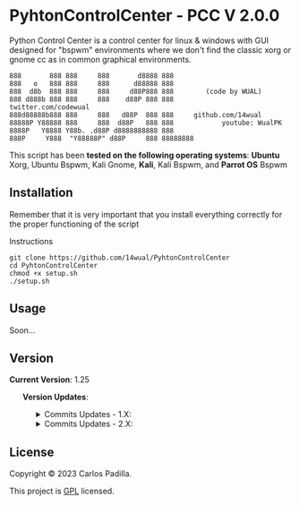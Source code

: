 # PyhtonControlCenter - PCC V 2.0.0
Python Control Center is a control center for linux & windows with GUI designed for "bspwm" environments where we don't find the classic xorg or gnome cc as in common graphical environments.

```
888       888 888     888       d8888 888
888   o   888 888     888      d88888 888
888  d8b  888 888     888     d88P888 888        (code by WUAL)
888 d888b 888 888     888    d88P 888 888            twitter.com/codewual
888d88888b888 888     888   d88P  888 888     github.com/14wual
88888P Y88888 888     888  d88P   888 888            youtube: WualPK
8888P   Y8888 Y88b. .d88P d8888888888 888     
888P     Y888  "Y88888P" d88P     888 88888888
```

<p>This script has been <b>tested on the following operating systems</b>: <b>Ubuntu</b> Xorg, Ubuntu Bspwm, Kali Gnome, <b>Kali</b>, Kali Bspwm, and <b>Parrot OS</b> Bspwm</p>


<h2>Installation</h2>

<p>Remember that it is very important that you install everything correctly for the proper functioning of the script</p>

<p>Instructions</p>

```
git clone https://github.com/14wual/PyhtonControlCenter
cd PyhtonControlCenter
chmod +x setup.sh
./setup.sh
```

## Usage

Soon...

<h2>Version</h2>
<p><b>Current Version</b>: 1.25</p>
<ul>
    <p><b>Version Updates</b>:</p>
    <ul>
        <details>
            <summary>Commits Updates - 1.X:</summary>
            <ul>
                <details>
                    <summary>Version 1.01</summary>
                    <ul>
                        <li>03-nov-22 / 20-nov-22 </li>
                        <ul>
                            <li>Scheduled Script Modules</li>
                            <ul>
                                <li>Wifi module with their respective options</li>
                                <li>Bluetooth module with their respective options</li>
                                <li>Status module with their respective options</li>
                                <li>Lock module</li>
                                <li>Sound module with their respective options</li>
                                <li>Brightness module</li>
                            </ul>
                        </ul>
                    </ul>
                </details>
            </ul>
            <ul>
                <details>
                    <summary>Version 1.05</summary>
                    <ul>
                        <li>23-nov-22 </li>
                        <ul>
                            <li>Creation of the repository: <a href="https://github.com/14wual/PyhtonControlCenter"></a><b>PCC</b></li>
                            <li><b>Main Script Post</b></li>
                            <li>Version V1 of the README.md file (<i>RDME-V01</i>)</li>
                        </ul>
                    </ul>
                </details>
            </ul>
            <ul>
                <details>
                    <summary>Version 1.08</summary>
                    <ul>
                        <li>23-nov-22</li>
                        <ul>
                            <li>Posted the code and scripts py of the <b>scripts individually</b>. Find them <a href="scripts">here</a></li>
                            <li>Updated installation and requirements file</li>
                            <li>Updated README.md file (<i>RDME-V05</i>)</li>
                        </ul>
                    </ul>
                </details>
            </ul>
            <ul>
                <details>
                    <summary>Version 1.10</summary>
                    <ul>
                        <li>24-nov-22 </li>
                        <ul>
                            <li><b>Terminal command created</b></li>
                            <li>PCC file (<i>sh</i>) upload (command)</li>
                            <li>Updated README.md file (<i>RDME-V09</i>)</li>
                            <li><b>Posted PCC Options</b> Dirs && Scripts</li>
                        </ul>
                    </ul>
                </details>
            </ul>
            <ul>
                <details>
                    <summary>Version 1.30</summary>
                    <ul>
                        <li>27-nov-22</li>
                        <ul>
                            <li><b>Setup file</b> (setup.py) <b>bugs fixed</b></li>
                            <li>Check file for "options" <b> folder posted</b></li>
                            <li>Updated README.md file</li>
                        </ul>
                    </ul>
                </details>
            </ul>
        </details>
        <details>
            <summary>Commits Updates - 2.X:</summary>
            After a small stagnation in the work of the script, PCC returns in its most complex version and with this, its latest version, or at least on December 1, 2023.

PCC returns in all its splendor, and it is that a way has been found to have a simple and functional graphical interface, with complete backward compatibility between Windows and Linux systems, and of course, compatible with the environment for which it was created, "BSPWM".

What does this new version add?

PCC has been programmed from scratch, this time making use of pages in python scripts for more efficient code reading and scripting.

Improvements:

[Wifi]
  - In the label where the Wi-Fi functionalities are chosen, a message will be displayed depending on whether the Wi-Fi is connected or not, and to which SSID it is connected.
  - Fixed bugs that wouldn't let you connect to a specific SSID. Now, when choosing this functionality, a pop-up window will appear with all the Wi-Fi in button mode, with a text entry to write the password and finally, a button that will execute a function to connect to that access point.
  - The function will open (as is done as a general rule in all control centers) the Wi-Fi configuration window, regardless of whether it is a Windows or Linux Operating System.
  - The "Turn ON/OFF Wifi" function has not undergone many changes if we refer to the user or the developer

[Drums]
  - This has been my favorite module in the update, and it is that this is simply made up of two labels, the image and the text. The image is made up of three images depending on the state it is in (normal, low battery, charging). The texts are formed as follows: "MESSAGE + Battery Percentage". The message, like the image, varies between states, which are: normal, low battery, high battery, charging.

[Bright]
  - This functionality has been improved. Like the rest of the project, it is compatible with linux and windows and as an improvement, the brightness control is independent of the screen you are using, now it can be used with several screens at the same time. But speaking about the user, now it is a "Slide Bar", which works like the common cc.

[Device-Mode]
  - Here we talk about 4 modes (lock screen, power off, restart and log out). These have not changed in algorithm, the new thing apart from the GUI, is that now when "clicking" on any of the options, a confirmation pop-up window appears.

[Other-GUI]
  - The program is not scalable.
  - This also has a function that makes it always stay at the top, since this program is designed to execute the action and close it.

[Bluetooth]
  - In the label where the Bluetooth functionalities are chosen, a message will be displayed depending on whether the Wi-Fi is enabled or not.

[SETUP]
  - Once again, the requirements must be installed, since this script brings many new libraries. There is a new way to install them (read README.md)

To ADD (For version 3.0)

[Bluetooth]
  - Bugs that did not allow connecting to a specific Device have been fixed. Now, when choosing this functionality, a pop-up window will appear with all the devices in button mode that, when clicked, will execute a function to connect to that device.
  - The function will open (as is done as a general rule in all control centers) the Bluetooth configuration window, regardless of whether it is a Windows or Linux Operating System.
  - The "Turn ON/OFF Bluetooth" function has not undergone many changes if we refer to the user or the developer

[AUDIO]
  - Currently, the "Slide Bar" is added, but like the bluethooth function, it is disabled, waiting for the third update.
    </ul>
    
</ul>
    
## License

Copyright © 2023 Carlos Padilla.

This project is [GPL](https://github.com/14wual/PyhtonControlCenter/blob/main/LICENSE) licensed.
